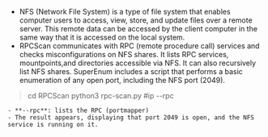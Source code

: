 - NFS (Network File System) is a type of file system that enables computer users to access, view, store, and update files over a remote server. This remote data can be accessed by the client computer in the same way that it is accessed on the local system.
- RPCScan communicates with RPC (remote procedure call) services and checks misconfigurations on NFS shares. It lists RPC services, mountpoints,and directories accessible via NFS. It can also recursively list NFS shares. SuperEnum includes a script that performs a basic enumeration of any open port, including the NFS port (2049).

> cd RPCScan
> python3 rpc-scan.py #ip --rpc

	- **--rpc**: lists the RPC (portmapper)
	- The result appears, displaying that port 2049 is open, and the NFS service is running on it.